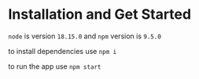 # Installation and Get Started

`node` is version `18.15.0` and `npm` version is `9.5.0`

to install dependencies use `npm i`

to run the app use `npm start`
